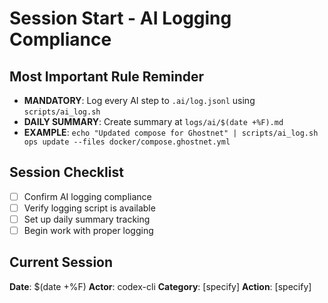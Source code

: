 # Session Start - AI Logging Compliance

## Most Important Rule Reminder
- **MANDATORY**: Log every AI step to `.ai/log.jsonl` using `scripts/ai_log.sh`
- **DAILY SUMMARY**: Create summary at `logs/ai/$(date +%F).md`
- **EXAMPLE**: `echo "Updated compose for Ghostnet" | scripts/ai_log.sh ops update --files docker/compose.ghostnet.yml`

## Session Checklist
- [ ] Confirm AI logging compliance
- [ ] Verify logging script is available
- [ ] Set up daily summary tracking
- [ ] Begin work with proper logging

## Current Session
**Date**: $(date +%F)
**Actor**: codex-cli
**Category**: [specify]
**Action**: [specify]
